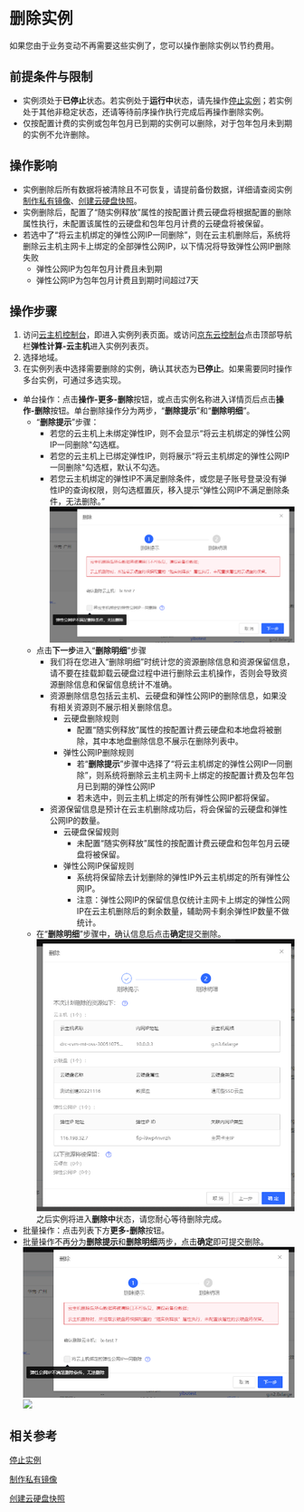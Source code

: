 # 删除实例

如果您由于业务变动不再需要这些实例了，您可以操作删除实例以节约费用。

## 前提条件与限制

* 实例须处于**已停止**状态。若实例处于**运行中**状态，请先操作[停止实例](Stop-Instance.md)；若实例处于其他非稳定状态，还请等待前序操作执行完成后再操作删除实例。
* 仅按配置计费的实例或包年包月已到期的实例可以删除，对于包年包月未到期的实例不允许删除。
	

## 操作影响
* 实例删除后所有数据将被清除且不可恢复，请提前备份数据，详细请查阅实例[制作私有镜像](../Image/Create-Private-Image.md)、[创建云硬盘快照](../Storage/Create-Snapshot.md)。
* 实例删除后，配置了“随实例释放”属性的按配置计费云硬盘将根据配置的删除属性执行，未配置该属性的云硬盘和包年包月计费的云硬盘将被保留。
* 若选中了“将云主机绑定的弹性公网IP一同删除”，则在云主机删除后，系统将删除云主机主网卡上绑定的全部弹性公网IP，以下情况将导致弹性公网IP删除失败
  - 弹性公网IP为包年包月计费且未到期
  - 弹性公网IP为包年包月计费且到期时间超过7天
## 操作步骤
1. 访问[云主机控制台](https://cns-console.jdcloud.com/host/compute/list)，即进入实例列表页面。或访问[京东云控制台](https://console.jdcloud.com)点击顶部导航栏**弹性计算-云主机**进入实例列表页。
2. 选择地域。
3. 在实例列表中选择需要删除的实例，确认其状态为**已停止**。如果需要同时操作多台实例，可通过多选实现。
- 单台操作：点击**操作-更多-删除**按钮，或点击实例名称进入详情页后点击**操作-删除**按钮。单台删除操作分为两步，“**删除提示**”和“**删除明细**”。
  - “**删除提示**”步骤：
    - 若您的云主机上未绑定弹性IP，则不会显示“将云主机绑定的弹性公网IP一同删除"勾选框。
    - 若您的云主机上已绑定弹性IP，则将展示“将云主机绑定的弹性公网IP一同删除"勾选框，默认不勾选。
    - 若您云主机绑定的弹性IP不满足删除条件，或您是子账号登录没有弹性IP的查询权限，则勾选框置灰，移入提示“弹性公网IP不满足删除条件，无法删除。”
![sdsd](../../../../../image/Elastic-Compute/Virtual-Machine/wbh1.png)
  - 点击**下一步**进入“**删除明细**”步骤 
    - 我们将在您进入“删除明细”时统计您的资源删除信息和资源保留信息，请不要在挂载卸载云硬盘过程中进行删除云主机操作，否则会导致资源删除信息和保留信息统计不准确。
    - 资源删除信息包括云主机、云硬盘和弹性公网IP的删除信息，如果没有相关资源则不展示相关删除信息。
      - 云硬盘删除规则
        - 配置“随实例释放”属性的按配置计费云硬盘和本地盘将被删除，其中本地盘删除信息不展示在删除列表中。
      - 弹性公网IP删除规则
        - 若“**删除提示**”步骤中选择了“将云主机绑定的弹性公网IP一同删除”，则系统将删除云主机主网卡上绑定的按配置计费及包年包月已到期的弹性公网IP
        - 若未选中，则云主机上绑定的所有弹性公网IP都将保留。
    - 资源保留信息是预计在云主机删除成功后，将会保留的云硬盘和弹性公网IP的数量。
      - 云硬盘保留规则
        - 未配置“随实例释放”属性的按配置计费云硬盘和包年包月云硬盘将被保留。
      - 弹性公网IP保留规则
        - 系统将保留除去计划删除的弹性IP外云主机绑定的所有弹性公网IP。
        - 注意：弹性公网IP的保留信息仅统计主网卡上绑定的弹性公网IP在云主机删除后的剩余数量，辅助网卡剩余弹性IP数量不做统计。
  - 在“**删除明细**”步骤中，确认信息后点击**确定**提交删除。
![sdsd](../../../../../image/Elastic-Compute/Virtual-Machine/wbh2.png)
之后实例将进入**删除中**状态，请您耐心等待删除完成。
- 批量操作：点击列表下方**更多-删除**按钮。
- 批量操作不再分为**删除提示**和**删除明细**两步，点击**确定**即可提交删除。
![sdsd](../../../../../image/Elastic-Compute/Virtual-Machine/wbh1.png)
![](https://img1.jcloudcs.com/cn/image/vm/wbh1.png)
## 相关参考

[停止实例](Stop-Instance.md)

[制作私有镜像](http://docs.jdcloud.com/virtual-machines/create-private-image)

[创建云硬盘快照](../Storage/Create-Snapshot.md)
